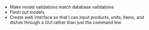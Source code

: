 * Make model validations match database validations
* Flesh out models
* Create web interface so that I can input products, units, items, and dishes through a GUI rather than just the command line
